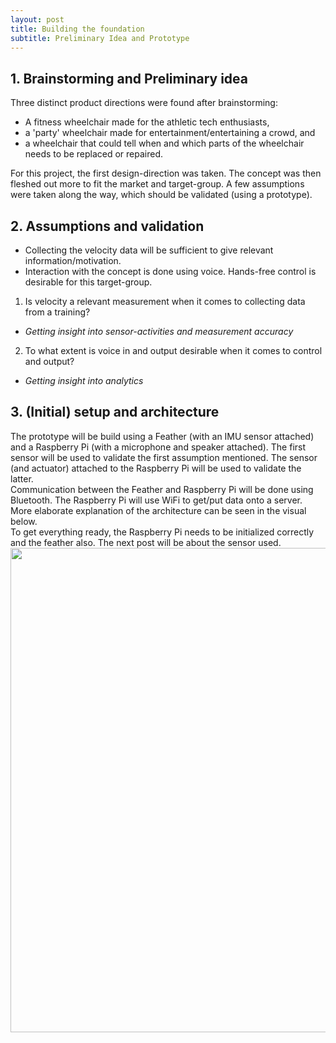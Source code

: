 ```yaml
---
layout: post
title: Building the foundation
subtitle: Preliminary Idea and Prototype
---
```


## 1. Brainstorming and Preliminary idea
Three distinct product directions were found after brainstorming:
- A fitness wheelchair made for the athletic tech enthusiasts,
- a 'party' wheelchair made for entertainment/entertaining a crowd, and
- a wheelchair that could tell when and which parts of the wheelchair needs to be replaced or repaired.

For this project, the first design-direction was taken. The concept was then fleshed out more to fit the market and target-group. A few assumptions were taken along the way, which should be validated (using a prototype).

## 2. Assumptions and validation
- Collecting the velocity data will be sufficient to give relevant information/motivation.<br>
- Interaction with the concept is done using voice. Hands-free control is desirable for this target-group.<br>
1. Is velocity a relevant measurement when it comes to collecting data from a training?  
  - <i>Getting insight into sensor-activities and measurement accuracy</i>
2. To what extent is voice in and output desirable when it comes to control and output?  
  - <i>Getting insight into analytics</i>

## 3. (Initial) setup and architecture
The prototype will be build using a Feather (with an IMU sensor attached) and a Raspberry Pi (with a microphone and speaker attached). The first sensor will be used to validate the first assumption mentioned. The sensor (and actuator) attached to the Raspberry Pi will be used to validate the latter.<br>
Communication between the Feather and Raspberry Pi will be done using Bluetooth. The Raspberry Pi will use WiFi to get/put data onto a server. More elaborate explanation of the architecture can be seen in the visual below.<br>
To get everything ready, the Raspberry Pi needs to be initialized correctly and the feather also. The next post will be about the sensor used.
<img src="\Fitnesswheelchair\img\IOT Architecture.png" width="775">
